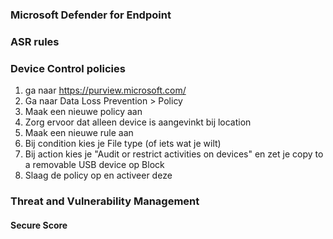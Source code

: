 ### Microsoft Defender for Endpoint





### ASR rules



### Device Control policies

1. ga naar https://purview.microsoft.com/
2. Ga naar Data Loss Prevention > Policy
3. Maak een nieuwe policy aan
4. Zorg ervoor dat alleen device is aangevinkt bij location 
5. Maak een nieuwe rule aan 
6. Bij condition kies je File type (of iets wat je wilt)
7. Bij action kies je "Audit or restrict activities on devices" en zet je copy to a removable USB device op Block
8. Slaag de policy op en activeer deze

### Threat and Vulnerability Management

#### Secure Score

